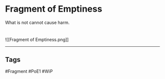 # Fragment of Emptiness
What is not cannot cause harm.

#
![[Fragment of Emptiness.png]]

---
## Tags
#Fragment
#PoE1 
#WiP 